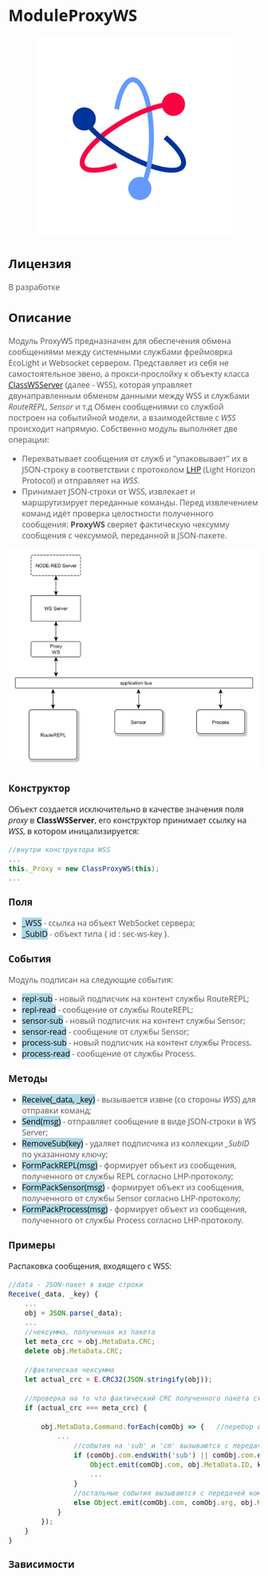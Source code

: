 <div style = "font-family: 'Open Sans', sans-serif; font-size: 16px">

# ModuleProxyWS
<div style = "color: #555">
<p align="center">
    <img src="./res/logo.png" width="400" title="hover text">
    </p>
</div>

## Лицензия
<div style = "color: #555">В разработке</div>

## Описание
<div style = "color: #555">

Модуль ProxyWS предназначен для обеспечения обмена сообщениями между системными службами фреймоврка EcoLight и Websocket сервером. 
Представляет из себя не самостоятельное звено, а прокси-прослойку к объекту класса [ClassWSServer](https://github.com/Konkery/ModuleWebSocketServer/blob/main/README.md) (далее - WSS), которая управляет двунаправленным обменом данными между WSS и службами *RouteREPL*, *Sensor* и т.д
Обмен сообщениями со службой построен на событийной модели, а взаимодействие с *WSS* происходит напрямую. 
Собственно модуль выполняет две операции:
- Перехватывает сообщения от служб и "упаковывает" их в JSON-строку в соответствии с протоколом [LHP](https://github.com/Konkery/ModuleLHP/blob/main/README.md) (Light Horizon Protocol) и отправляет на *WSS*.  
- Принимает JSON-строки от WSS, извлекает и маршрутизирует переданные команды. Перед извлечением команд идёт проверка целостности полученного сообщения: **ProxyWS** сверяет фактическую чексумму сообщения с чексуммой, переданной в JSON-пакете.

<div align='center'>
    <img src='./res/interaction.png'>
</div>

</div>

### Конструктор
Объект создается исключительно в качестве значения поля *proxy* в **ClassWSServer**, его конструктор принимает ссылку на *WSS*, в котором иницализируется:
<div style = "color: #555">

```js
//внутри конструктора WSS
...
this._Proxy = new ClassProxyWS(this);
...
```
</div>

### Поля
<div style = "color: #555">

- <mark style="background-color: lightblue">_WSS</mark> - ссылка на объект WebSocket сервера;
- <mark style="background-color: lightblue">_SubID</mark> - объект типа { id : sec-ws-key }.
</div>

### События
<div style = "color: #555">

Модуль подписан на следующие события: 
- <mark style="background-color: lightblue">repl-sub</mark> - новый подписчик на контент службы RouteREPL;
- <mark style="background-color: lightblue">repl-read</mark> - сообщение от службы RouteREPL;
- <mark style="background-color: lightblue">sensor-sub</mark> - новый подписчик на контент службы Sensor;
- <mark style="background-color: lightblue">sensor-read</mark> - сообщение от службы Sensor;
- <mark style="background-color: lightblue">process-sub</mark> - новый подписчик на контент службы Process.
- <mark style="background-color: lightblue">process-read</mark> - сообщение от службы Process.
</div>

### Методы
<div style = "color: #555">

- <mark style="background-color: lightblue">Receive(_data, _key)</mark> - вызывается извне (со стороны *WSS*) для отправки команд;
- <mark style="background-color: lightblue">Send(msg)</mark> - отправляет сообщение в виде JSON-строки в WS Server;
- <mark style="background-color: lightblue">RemoveSub(key)</mark> - удаляет подписчика из коллекции *_SubID* по указанному ключу;
- <mark style="background-color: lightblue">FormPackREPL(msg)</mark> - формирует объект из сообщения, полученного от службы REPL согласно LHP-протоколу;
- <mark style="background-color: lightblue">FormPackSensor(msg)</mark> - формирует объект из сообщения, полученного от службы Sensor согласно LHP-протоколу;
- <mark style="background-color: lightblue">FormPackProcess(msg)</mark> - формирует объект из сообщения, полученного от службы Process согласно LHP-протоколу.
</div>

### Примеры
Распаковка сообщения, входящего с WSS:
```js
//data - JSON-пакет в виде строки
Receive(_data, _key) {
    ...
    obj = JSON.parse(_data);
    ...
    //чексумма, полученная из пакета
    let meta_crc = obj.MetaData.CRC;    
    delete obj.MetaData.CRC;

    //фактическая чексумма
    let actual_crc = E.CRC32(JSON.stringify(obj));  

    //проверка на то что фактический CRC полученного пакета сходится с CRC, зашитым в пакет
    if (actual_crc === meta_crc) {  
        
        obj.MetaData.Command.forEach(comObj => {   //перебор объектов { "com": 'String', "arg": [] }
            ...
                //события на 'sub' и 'cm' вызываются с передачей id и sec-ключа в качестве аргументов
                if (comObj.com.endsWith('sub') || comObj.com.endsWith('cm')) {
                    Object.emit(comObj.com, obj.MetaData.ID, key);
                    ...
                }
                //остальные события вызываются с передачей команды и id 
                else Object.emit(comObj.com, comObj.arg, obj.MetaData.ID);
            }
        }); 
    }
}
```

### Зависимости
<div style = "color: #555"></div>
</div>